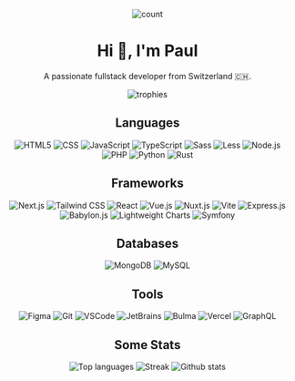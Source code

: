 <div align="center">

![count](https://komarev.com/ghpvc/?username=Paul-Lecomte&label=Profile%20views&color=0e75b6&style=flat)
# Hi 👋, I'm Paul
A passionate fullstack developer from Switzerland :switzerland:.

</div>

<div align="center">

![trophies](https://github-profile-trophy.vercel.app/?username=Paul-Lecomte)

</div>

<div align="center">

## Languages

![HTML5](https://img.shields.io/badge/Html5-E34F26?style=for-the-badge&logo=html5&logoColor=white)
![CSS](https://img.shields.io/badge/CSS-663399?style=for-the-badge&logo=css&logoColor=white)
![JavaScript](https://img.shields.io/badge/JavaScript-F7DF1E?style=for-the-badge&logo=javascript&logoColor=black)
![TypeScript](https://img.shields.io/badge/TypeScript-3178C6?style=for-the-badge&logo=typescript&logoColor=white)
![Sass](https://img.shields.io/badge/Sass-CC6699?style=for-the-badge&logo=sass&logoColor=white)
![Less](https://img.shields.io/badge/Less-1D365D?style=for-the-badge&logo=less&logoColor=white)
![Node.js](https://img.shields.io/badge/Node.js-5FA04E?style=for-the-badge&logo=node.js&logoColor=white)
![PHP](https://img.shields.io/badge/PHP-777BB4?style=for-the-badge&logo=php&logoColor=white)
![Python](https://img.shields.io/badge/Python-blue?style=for-the-badge&logo=Python&logoColor=yellow)
![Rust](https://img.shields.io/badge/Rust-black?style=for-the-badge&logo=Rust&logoColor=orange)

</div>
<div align="center">

## Frameworks

![Next.js](https://img.shields.io/badge/Next.js-000000?style=for-the-badge&logo=nextdotjs&logoColor=white)
![Tailwind CSS](https://img.shields.io/badge/Tailwind_CSS-06B6D4?style=for-the-badge&logo=tailwindcss&logoColor=white)
![React](https://img.shields.io/badge/React-61DAFB?style=for-the-badge&logo=react&logoColor=black)
![Vue.js](https://img.shields.io/badge/Vue.js-4FC08D?style=for-the-badge&logo=vue.js&logoColor=white)
![Nuxt.js](https://img.shields.io/badge/Nuxt.js-00DC82?style=for-the-badge&logo=nuxt.js&logoColor=white)
![Vite](https://img.shields.io/badge/Vite-646CFF?style=for-the-badge&logo=vite&logoColor=white)
![Express.js](https://img.shields.io/badge/Express.js-000000?style=for-the-badge&logo=express&logoColor=white)
![Babylon.js](https://img.shields.io/badge/Babylon.js-F06129?style=for-the-badge&logo=babylon.js&logoColor=white)
![Lightweight Charts](https://img.shields.io/badge/Lightweight%20Charts-000000?style=for-the-badge&logo=data:image/svg+xml;base64,&logoColor=white)
![Symfony](https://img.shields.io/badge/Symfony-black?style=for-the-badge&logo=symfony&logoColor=white)

</div>

<div align="center">

## Databases

![MongoDB](https://img.shields.io/badge/MongoDB-47A248?style=for-the-badge&logo=mongodb&logoColor=white)
![MySQL](https://img.shields.io/badge/MySQL-4479A1?style=for-the-badge&logo=mysql&logoColor=white)

</div>

<div align="center">

## Tools

![Figma](https://img.shields.io/badge/Figma-F24E1E?style=for-the-badge&logo=figma&logoColor=white)
![Git](https://img.shields.io/badge/Git-F05032?style=for-the-badge&logo=git&logoColor=white)
![VSCode](https://img.shields.io/badge/VSCode-007ACC?style=for-the-badge&logo=visual-studio-code&logoColor=white)
![JetBrains](https://img.shields.io/badge/JetBrains-black?style=for-the-badge&logo=jetbrains&logoColor=white)
![Bulma](https://img.shields.io/badge/Bulma-00D1B2?style=for-the-badge&logo=bulma&logoColor=white)
![Vercel](https://img.shields.io/badge/Vercel-black?style=for-the-badge&logo=vercel&logoColor=white)
![GraphQL](https://img.shields.io/badge/GraphQL-E10098?style=for-the-badge&logo=graphql)

</div>

<div align="center">

## Some Stats

![Top languages](https://github-readme-stats.vercel.app/api/top-langs?username=Paul-Lecomte&show_icons=true&locale=en&layout=compact&theme=dark)
![Streak](https://github-readme-streak-stats.herokuapp.com/?user=Paul-Lecomte&theme=dark&locale=en)
![Github stats](https://github-readme-stats.vercel.app/api?username=Paul-Lecomte&show_icons=true&locale=en&theme=dark)

</div>
